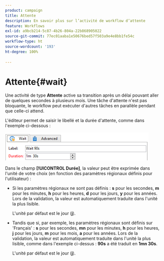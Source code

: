 ```yaml
---
product: campaign
title: Attente
description: En savoir plus sur l’activité de workflow d’attente
feature: Workflows
exl-id: a9bcb214-5c87-4b26-804a-22b868905022
source-git-commit: 77ec01aaba1e50676bed57f503a9e4e8bb1fe54c
workflow-type: ht
source-wordcount: '193'
ht-degree: 100%

---
```


# Attente{#wait}



Une activité de type **Attente** active sa transition après un délai pouvant aller de quelques secondes à plusieurs mois. Une tâche d&#39;attente n&#39;est pas bloquante, le workflow peut exécuter d&#39;autres tâches en parallèle pendant que celle-ci attend.

L&#39;éditeur permet de saisir le libellé et la durée d&#39;attente, comme dans l&#39;exemple ci-dessous :

![](assets/edit_wait.png)

Dans le champ **[!UICONTROL Durée]**, la valeur peut être exprimée dans l&#39;unité de votre choix (en fonction des paramètres régionaux définis pour l&#39;utilisateur) :

* Si les paramètres régionaux ne sont pas définis : **s** pour les secondes, **m** pour les minutes, **h** pour les heures, **d** pour les jours, **y** pour les années. Lors de la validation, la valeur est automatiquement traduite dans l&#39;unité la plus lisible.

  L&#39;unité par défaut est le jour (**j**).

* Tandis que si, par exemple, les paramètres régionaux sont définis sur &#39;Français&#39; : **s** pour les secondes, **mn** pour les minutes, **h** pour les heures, **j** pour les jours, **m** pour les mois, **a** pour les années. Lors de la validation, la valeur est automatiquement traduite dans l&#39;unité la plus lisible, comme dans l&#39;exemple ci-dessus : **90s** a été traduit en **1mn 30s**.

  L&#39;unité par défaut est le jour (**j**).
